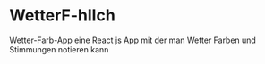 # WetterF-hlIch
Wetter-Farb-App eine React js App mit der man Wetter Farben und Stimmungen notieren kann
